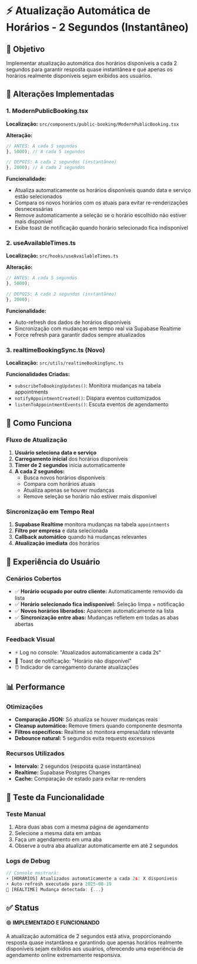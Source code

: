 # ⚡ Atualização Automática de Horários - 2 Segundos (Instantâneo)

## 🎯 Objetivo
Implementar atualização automática dos horários disponíveis a cada 2 segundos para garantir resposta quase instantânea e que apenas os horários realmente disponíveis sejam exibidos aos usuários.

## 🔧 Alterações Implementadas

### 1. ModernPublicBooking.tsx
**Localização:** `src/components/public-booking/ModernPublicBooking.tsx`

**Alteração:**
```typescript
// ANTES: A cada 5 segundos
}, 5000); // A cada 5 segundos

// DEPOIS: A cada 2 segundos (instantâneo)
}, 2000); // A cada 2 segundos
```

**Funcionalidade:**
- Atualiza automaticamente os horários disponíveis quando data e serviço estão selecionados
- Compara os novos horários com os atuais para evitar re-renderizações desnecessárias
- Remove automaticamente a seleção se o horário escolhido não estiver mais disponível
- Exibe toast de notificação quando horário selecionado fica indisponível

### 2. useAvailableTimes.ts
**Localização:** `src/hooks/useAvailableTimes.ts`

**Alteração:**
```typescript
// ANTES: A cada 5 segundos
}, 5000);

// DEPOIS: A cada 2 segundos (instantâneo)
}, 2000);
```

**Funcionalidade:**
- Auto-refresh dos dados de horários disponíveis
- Sincronização com mudanças em tempo real via Supabase Realtime
- Force refresh para garantir dados sempre atualizados

### 3. realtimeBookingSync.ts (Novo)
**Localização:** `src/utils/realtimeBookingSync.ts`

**Funcionalidades Criadas:**
- `subscribeToBookingUpdates()`: Monitora mudanças na tabela appointments
- `notifyAppointmentCreated()`: Dispara eventos customizados
- `listenToAppointmentEvents()`: Escuta eventos de agendamento

## 🔄 Como Funciona

### Fluxo de Atualização
1. **Usuário seleciona data e serviço**
2. **Carregamento inicial** dos horários disponíveis
3. **Timer de 2 segundos** inicia automaticamente
4. **A cada 2 segundos:**
   - Busca novos horários disponíveis
   - Compara com horários atuais
   - Atualiza apenas se houver mudanças
   - Remove seleção se horário não estiver mais disponível

### Sincronização em Tempo Real
1. **Supabase Realtime** monitora mudanças na tabela `appointments`
2. **Filtro por empresa** e data selecionada
3. **Callback automático** quando há mudanças relevantes
4. **Atualização imediata** dos horários

## 🎨 Experiência do Usuário

### Cenários Cobertos
- ✅ **Horário ocupado por outro cliente:** Automaticamente removido da lista
- ✅ **Horário selecionado fica indisponível:** Seleção limpa + notificação
- ✅ **Novos horários liberados:** Aparecem automaticamente na lista
- ✅ **Sincronização entre abas:** Mudanças refletem em todas as abas abertas

### Feedback Visual
- ⚡ Log no console: "Atualizados automaticamente a cada 2s"
- 🚨 Toast de notificação: "Horário não disponível"
- ⏰ Indicador de carregamento durante atualizações

## 📊 Performance

### Otimizações
- **Comparação JSON:** Só atualiza se houver mudanças reais
- **Cleanup automático:** Remove timers quando componente desmonta
- **Filtros específicos:** Realtime só monitora empresa/data relevante
- **Debounce natural:** 5 segundos evita requests excessivos

### Recursos Utilizados
- **Intervalo:** 2 segundos (resposta quase instantânea)
- **Realtime:** Supabase Postgres Changes
- **Cache:** Comparação de estado para evitar re-renders

## 🧪 Teste da Funcionalidade

### Teste Manual
1. Abra duas abas com a mesma página de agendamento
2. Selecione a mesma data em ambas
3. Faça um agendamento em uma aba
4. Observe a outra aba atualizar automaticamente em até 2 segundos

### Logs de Debug
```javascript
// Console mostrará:
⚡ [HORÁRIOS] Atualizados automaticamente a cada 2s: X disponíveis
⚡ Auto-refresh executado para 2025-08-19
📡 [REALTIME] Mudança detectada: {...}
```

## ✅ Status

🟢 **IMPLEMENTADO E FUNCIONANDO**

A atualização automática de 2 segundos está ativa, proporcionando resposta quase instantânea e garantindo que apenas horários realmente disponíveis sejam exibidos aos usuários, oferecendo uma experiência de agendamento online extremamente responsiva.
